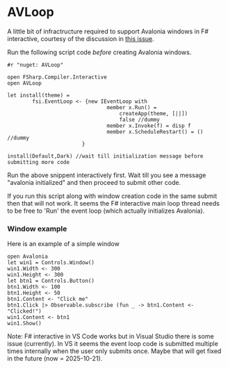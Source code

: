 # AVLoop
A little bit of infractructure required to support Avalonia windows in F# interactive, 
courtesy of the discussion in [this issue](https://github.com/fsprojects/Avalonia.FuncUI/issues/147).

Run the following script code *before* creating Avalonia windows.

```F#
#r "nuget: AVLoop"

open FSharp.Compiler.Interactive
open AVLoop

let install(theme) =
        fsi.EventLoop <- {new IEventLoop with 
                                member x.Run() = 
                                    createApp(theme, [||])
                                    false //dummy
                                member x.Invoke(f) = disp f
                                member x.ScheduleRestart() = () //dummy
                        }

install(Default,Dark) //wait till initialization message before submitting more code
```

Run the above snippent interactively first. Wait till you see a message "avalonia initialized" and then proceed to submit other code.

If you run this script along with window creation code in the same submit then that will not work. 
It seems the F# interactive main loop thread needs to be free to 'Run' the event loop (which actually initializes Avalonia).

### Window example
Here is an example of a simple window
```F#
open Avalonia
let win1 = Controls.Window()
win1.Width <- 300
win1.Height <- 300
let btn1 = Controls.Button()
btn1.Width <- 100
btn1.Height <- 50
btn1.Content <- "Click me"
btn1.Click |> Observable.subscribe (fun _ -> btn1.Content <- "Clicked!")
win1.Content <- btn1
win1.Show()

```

Note: F# interactive in VS Code works but in Visual Studio there is some issue (currently). In VS it seems the event loop code is submitted multiple times internally when the user only submits once. Maybe that will get fixed in the future (now = 2025-10-21).
